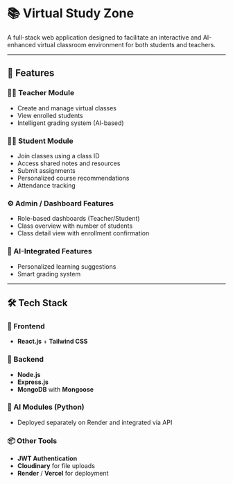 # 📚 Virtual Study Zone

A full-stack web application designed to facilitate an interactive and AI-enhanced virtual classroom environment for both students and teachers.

---

## 🚀 Features

### 👨‍🏫 Teacher Module
- Create and manage virtual classes
- View enrolled students
- Intelligent grading system (AI-based)

### 👩‍🎓 Student Module
- Join classes using a class ID
- Access shared notes and resources
- Submit assignments
- Personalized course recommendations
- Attendance tracking

### ⚙️ Admin / Dashboard Features
- Role-based dashboards (Teacher/Student)
- Class overview with number of students
- Class detail view with enrollment confirmation

### 🤖 AI-Integrated Features
- Personalized learning suggestions
- Smart grading system

---

## 🛠 Tech Stack

### 🔗 Frontend
- **React.js** + **Tailwind CSS**

### 🔗 Backend
- **Node.js**
- **Express.js**
- **MongoDB** with **Mongoose**

### 🧠 AI Modules (Python)
- Deployed separately on Render and integrated via API

### 📦 Other Tools
- **JWT Authentication**
- **Cloudinary** for file uploads
- **Render** / **Vercel** for deployment

